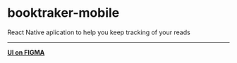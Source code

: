 # booktraker-mobile
React Native aplication to help you keep tracking of your reads

<hr />

<a href="https://www.figma.com/proto/2FDTovA8VhHmHMae6TXvAZ/BookTracker?node-id=4%3A3&starting-point-node-id=4%3A3" target="_blank" title="See the UI prototype on figma"><b> UI on FIGMA </b></a> 
